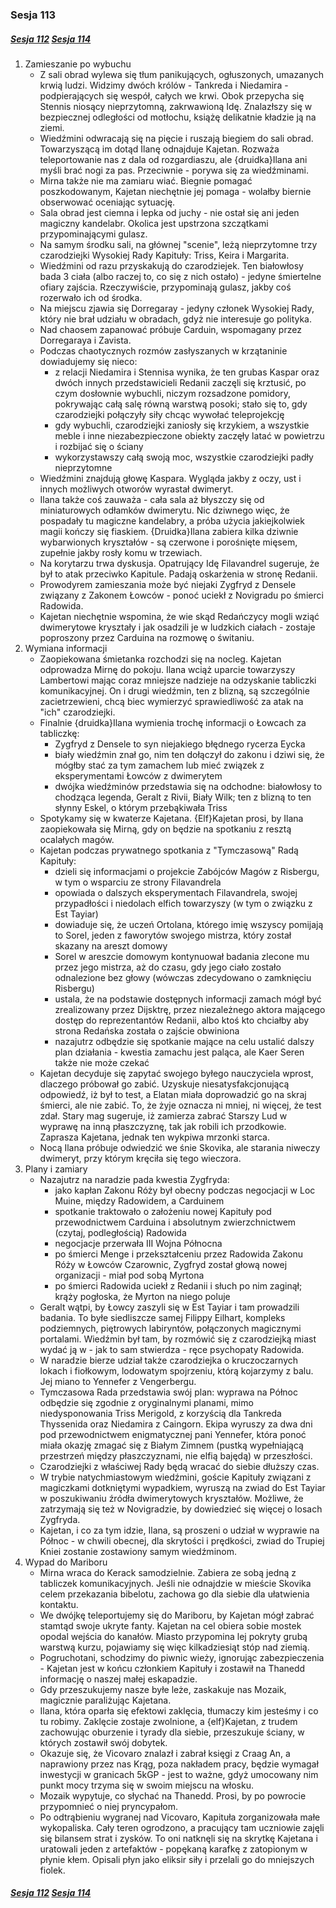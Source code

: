 ### Sesja 113
##### [Sesja 112](#sesja-112) [Sesja 114](#sesja-114)
1. Zamieszanie po wybuchu
    - Z sali obrad wylewa się tłum panikujących, ogłuszonych, umazanych krwią ludzi. Widzimy dwóch królów - Tankreda i Niedamira - podpierających się wespół, całych we krwi. Obok przepycha się Stennis niosący nieprzytomną, zakrwawioną Idę. Znalazłszy się w bezpiecznej odległości od motłochu, książę delikatnie kładzie ją na ziemi.
    - Wiedźmini odwracają się na pięcie i ruszają biegiem do sali obrad. Towarzyszącą im dotąd Ilanę odnajduje Kajetan. Rozważa teleportowanie nas z dala od rozgardiaszu, ale {druidka}Ilana ani myśli brać nogi za pas. Przeciwnie - porywa się za wiedźminami.
    - Mirna także nie ma zamiaru wiać. Biegnie pomagać poszkodowanym, Kajetan niechętnie jej pomaga - wolałby biernie obserwować oceniając sytuację.
    - Sala obrad jest ciemna i lepka od juchy - nie ostał się ani jeden magiczny kandelabr. Okolica jest upstrzona szczątkami przypominającymi gulasz.
    - Na samym środku sali, na głównej "scenie", leżą nieprzytomne trzy czarodziejki Wysokiej Rady Kapituły: Triss, Keira i Margarita.
    - Wiedźmini od razu przyskakują do czarodziejek. Ten białowłosy bada 3 ciała (albo raczej to, co się z nich ostało) - jedyne śmiertelne ofiary zajścia. Rzeczywiście, przypominają gulasz, jakby coś rozerwało ich od środka.
    - Na miejscu zjawia się Dorregaray - jedyny członek Wysokiej Rady, który nie brał udziału w obradach, gdyż nie interesuje go polityka.
    - Nad chaosem zapanować próbuje Carduin, wspomagany przez Dorregaraya i Zavista.
    - Podczas chaotycznych rozmów zasłyszanych w krzątaninie dowiadujemy się nieco:
        - z relacji Niedamira i Stennisa wynika, że ten grubas Kaspar oraz dwóch innych przedstawicieli Redanii zaczęli się krztusić, po czym dosłownie wybuchli, niczym rozsadzone pomidory, pokrywając całą salę równą warstwą posoki; stało się to, gdy czarodziejki połączyły siły chcąc wywołać teleprojekcję
        - gdy wybuchli, czarodziejki zaniosły się krzykiem, a wszystkie meble i inne niezabezpieczone obiekty zaczęły latać w powietrzu i rozbijać się o ściany
        - wykorzystawszy całą swoją moc, wszystkie czarodziejki padły nieprzytomne
    - Wiedźmini znajdują głowę Kaspara. Wygląda jakby z oczy, ust i innych możliwych otworów wyrastał dwimeryt.
    - Ilana także coś zauważa - cała sala aż błyszczy się od miniaturowych odłamków dwimerytu. Nic dziwnego więc, że pospadały tu magiczne kandelabry, a próba użycia jakiejkolwiek magii kończy się fiaskiem. {Druidka}Ilana zabiera kilka dziwnie wybarwionych kryształów - są czerwone i porośnięte mięsem, zupełnie jakby rosły komu w trzewiach.
    - Na korytarzu trwa dyskusja. Opatrujący Idę Filavandrel sugeruje, że był to atak przeciwko Kapitule. Padają oskarżenia w stronę Redanii.
    - Prowodyrem zamieszania może być niejaki Zygfryd z Densele związany z Zakonem Łowców - ponoć uciekł z Novigradu po śmierci Radowida.
    - Kajetan niechętnie wspomina, że wie skąd Redańczycy mogli wziąć dwimerytowe kryształy i jak osadzili je w ludzkich ciałach - zostaje poproszony przez Carduina na rozmowę o świtaniu.
2. Wymiana informacji
    - Zaopiekowana śmietanka rozchodzi się na nocleg. Kajetan odprowadza Mirnę do pokoju. Ilana wciąż uparcie towarzyszy Lambertowi mając coraz mniejsze nadzieje na odzyskanie tabliczki komunikacyjnej. On i drugi wiedźmin, ten z blizną, są szczególnie zacietrzewieni, chcą biec wymierzyć sprawiedliwość za atak na "ich" czarodziejki.
    - Finalnie {druidka}Ilana wymienia trochę informacji o Łowcach za tabliczkę:
        - Zygfryd z Densele to syn niejakiego błędnego rycerza Eycka 
        - biały wiedźmin znał go, nim ten dołączył do zakonu i dziwi się, że mógłby stać za tym zamachem lub mieć związek z eksperymentami Łowców z dwimerytem
        - dwójka wiedźminów przedstawia się na odchodne: białowłosy to chodząca legenda, Geralt z Rivii, Biały Wilk; ten z blizną to ten słynny Eskel, o którym przebąkiwała Triss
    - Spotykamy się w kwaterze Kajetana. {Elf}Kajetan prosi, by Ilana zaopiekowała się Mirną, gdy on będzie na spotkaniu z resztą ocalałych magów.
    - Kajetan podczas prywatnego spotkania z "Tymczasową" Radą Kapituły:
        - dzieli się informacjami o projekcie Zabójców Magów z Risbergu, w tym o wsparciu ze strony Filavandrela
        - opowiada o dalszych eksperymentach Filavandrela, swojej przypadłości i niedolach elfich towarzyszy (w tym o związku z Est Tayiar)
        - dowiaduje się, że uczeń Ortolana, którego imię wszyscy pomijają to Sorel, jeden z faworytów swojego mistrza, który został skazany na areszt domowy
        - Sorel w areszcie domowym kontynuował badania zlecone mu przez jego mistrza, aż do czasu, gdy jego ciało zostało odnalezione bez głowy (wówczas zdecydowano o zamknięciu Risbergu)
        - ustala, że na podstawie dostępnych informacji zamach mógł być zrealizowany przez Dijsktrę, przez niezależnego aktora mającego dostęp do reprezentantów Redanii, albo ktoś kto chciałby aby strona Redańska została o zajście obwiniona
        - nazajutrz odbędzie się spotkanie mające na celu ustalić dalszy plan działania - kwestia zamachu jest paląca, ale Kaer Seren także nie może czekać
    - Kajetan decyduje się zapytać swojego byłego nauczyciela wprost, dlaczego próbował go zabić. Uzyskuje niesatysfakcjonującą odpowiedź, iż był to test, a Elatan miała doprowadzić go na skraj śmierci, ale nie zabić. To, że żyje oznacza ni mniej, ni więcej, że test zdał. Stary mag sugeruje, iż zamierza zabrać Starszy Lud w wyprawę na inną płaszczyznę, tak jak robili ich przodkowie. Zaprasza Kajetana, jednak ten wykpiwa mrzonki starca.
    - Nocą Ilana próbuje odwiedzić we śnie Skovika, ale starania niweczy dwimeryt, przy którym kręciła się tego wieczora.
3. Plany i zamiary
    - Nazajutrz na naradzie pada kwestia Zygfryda:
        - jako kapłan Zakonu Róży był obecny podczas negocjacji w Loc Muine, między Radowidem, a Carduinem
        - spotkanie traktowało o założeniu nowej Kapituły pod przewodnictwem Carduina i absolutnym zwierzchnictwem (czytaj, podległością) Radowida
        - negocjacje przerwała III Wojna Północna
        - po śmierci Menge i przekształceniu przez Radowida Zakonu Róży w Łowców Czarownic, Zygfryd został głową nowej organizacji - miał pod sobą Myrtona
        - po śmierci Radowida uciekł z Redanii i słuch po nim zaginął; krąży pogłoska, że Myrton na niego poluje
    - Geralt wątpi, by Łowcy zaszyli się w Est Tayiar i tam prowadzili badania. To byłe siedliszcze samej Filippy Eilhart, kompleks podziemnych, piętrowych labiryntów, połączonych magicznymi portalami. Wiedźmin był tam, by rozmówić się z czarodziejką miast wydać ją w - jak to sam stwierdza - ręce psychopaty Radowida.
    - W naradzie bierze udział także czarodziejka o kruczoczarnych lokach i fiołkowym, lodowatym spojrzeniu, którą kojarzymy z balu. Jej miano to Yennefer z Vengerbergu.
    - Tymczasowa Rada przedstawia swój plan: wyprawa na Północ odbędzie się zgodnie z oryginalnymi planami, mimo niedysponowania Triss Merigold, z korzyścią dla Tankreda Thyssenida oraz Niedamira z Caingorn. Ekipa wyruszy za dwa dni pod przewodnictwem enigmatycznej pani Yennefer, która ponoć miała okazję zmagać się z Białym Zimnem (pustką wypełniającą przestrzeń między płaszczyznami, nie elfią bajędą) w przeszłości.
    - Czarodziejki z właściwej Rady będą wracać do siebie dłuższy czas.
    - W trybie natychmiastowym wiedźmini, goście Kapituły związani z magiczkami dotkniętymi wypadkiem, wyruszą na zwiad do Est Tayiar w poszukiwaniu źródła dwimerytowych kryształów. Możliwe, że zatrzymają się też w Novigradzie, by dowiedzieć się więcej o losach Zygfryda.
    - Kajetan, i co za tym idzie, Ilana, są proszeni o udział w wyprawie na Północ - w chwili obecnej, dla skrytości i prędkości, zwiad do Trupiej Kniei zostanie zostawiony samym wiedźminom.
2. Wypad do Mariboru
    - Mirna wraca do Kerack samodzielnie. Zabiera ze sobą jedną z tabliczek komunikacyjnych. Jeśli nie odnajdzie w mieście Skovika celem przekazania bibelotu, zachowa go dla siebie dla ułatwienia kontaktu.
    - We dwójkę teleportujemy się do Mariboru, by Kajetan mógł zabrać stamtąd swoje ukryte fanty. Kajetan na cel obiera sobie mostek opodal wejścia do kanałów. Miasto przypomina lej pokryty grubą warstwą kurzu, pojawiamy się więc kilkadziesiąt stóp nad ziemią.
    - Pogruchotani, schodzimy do piwnic wieży, ignorując zabezpieczenia - Kajetan jest w końcu członkiem Kapituły i zostawił na Thanedd informację o naszej małej eskapadzie.
    - Gdy przeszukujemy nasze byłe leże, zaskakuje nas Mozaik, magicznie paraliżując Kajetana.
    - Ilana, która oparła się efektowi zaklęcia, tłumaczy kim jesteśmy i co tu robimy. Zaklęcie zostaje zwolnione, a {elf}Kajetan, z trudem zachowując oburzenie i tyrady dla siebie, przeszukuje ściany, w których zostawił swój dobytek.
    - Okazuje się, że Vicovaro znalazł i zabrał księgi z Craag An, a naprawiony przez nas Krąg, poza nakładem pracy, będzie wymagał inwestycji w granicach 5kGP - jest to ważne, gdyż umocowany nim punkt mocy trzyma się w swoim miejscu na włosku.
    - Mozaik wypytuje, co słychać na Thanedd. Prosi, by po powrocie przypomnieć o niej pryncypałom.
    - Po odtrąbieniu wygranej nad Vicovaro, Kapituła zorganizowała małe wykopaliska. Cały teren ogrodzono, a pracujący tam uczniowie zajęli się bilansem strat i zysków. To oni natknęli się na skrytkę Kajetana i uratowali jeden z artefaktów - popękaną karafkę z zatopionym w płynie kłem. Opisali płyn jako eliksir siły i przelali go do mniejszych fiolek.

##### [Sesja 112](#sesja-112) [Sesja 114](#sesja-114)